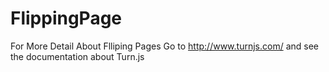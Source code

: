 # FlippingPage
For More Detail About Flliping Pages Go to http://www.turnjs.com/ and see the documentation about Turn.js

